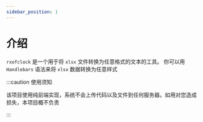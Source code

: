 ```yaml
---
sidebar_position: 1
---
```


# 介绍

`rxofclock` 是一个用于将 `xlsx` 文件转换为任意格式的文本的工具。
你可以用 `Handlebars` 语法来将 `xlsx` 数据转换为任意样式

:::caution 使用须知

该项目使用纯前端实现，系统不会上传代码以及文件到任何服务器。如用对您造成损失，本项目概不负责

:::
